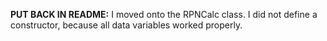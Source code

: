 
**PUT BACK IN README:**
I moved onto the RPNCalc class. I did not define a constructor, because all
data variables worked properly.

